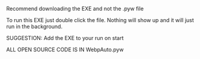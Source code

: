 Recommend downloading the EXE and not the .pyw file

To run this EXE just double click the file. Nothing will show up and it will just run in the background.

SUGGESTION: Add the EXE to your run on start

ALL OPEN SOURCE CODE IS IN WebpAuto.pyw
